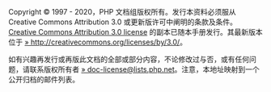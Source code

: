 Copyright © 1997 - 2020，PHP 文档组版权所有。发行本资料必须服从 Creative
Commons Attribution 3.0
或更新版许可中阐明的条款及条件。<a href="/cc/license.html" class="link">Creative Commons Attribution 3.0 license</a>
的副本已随本手册发行。其最新版本位于
<a href="http://creativecommons.org/licenses/by/3.0/" class="link external">» http://creativecommons.org/licenses/by/3.0/</a>。

如有兴趣再发行或再版此文档的全部或部分内容，不论修改过与否，或有任何问题，请联系版权所有者
<a href="mailto:doc-license@lists.php.net" class="link external">» doc-license@lists.php.net</a>。注意，本地址映射到一个公开归档的邮件列表。

